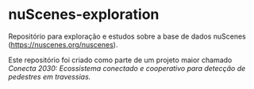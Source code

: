 # nuScenes-exploration

Repositório para exploração e estudos sobre a base de dados nuScenes (https://nuscenes.org/nuscenes).

Este repositório foi criado como parte de um projeto maior chamado *Conecta 2030: Ecossistema conectado e cooperativo para detecção de pedestres em travessias.*

